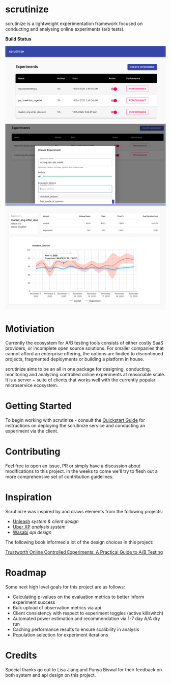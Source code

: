 # scrutinize

scrutinize is a lightweight experimentation framework focused on conducting and analysing online experiments (a/b tests).

__Build Status__

![Experiment List](docs/readme/experiment_list.png)
![Adding an Experiment](docs/readme/add_experiment.png)
![Analysing Experiment Performance](docs/readme/reporting.png)

# Motiviation

Currently the ecosystem for A/B testing tools consists of either costly SaaS providers, or incomplete open source solutions. For smaller companies that cannot afford an enterprise offering, the options are limited to discontinued projects, fragmented deployments or building a platform in house.

scrutinize aims to be an all in one package for designing, conducting, monitoring and analyzing controlled online experiments at reasonable scale. It is a server + suite of clients that works well with the currently popular microservice ecosystem.

# Getting Started

To begin working with scrutinize - consult the [Quickstart Guide](docs/quickstart/QUICKSTART.md) for instructions on deploying the scrutinize service and conducting an experiment via the client.

# Contributing

Feel free to open an issue, PR or simply have a discussion about modifications to this project. In the weeks to come we'll try to flesh out a more comprehensive set of contribution guidelines.

# Inspiration

Scrutinize was inspired by and draws elements from the following projects:

 - [Unleash](https://github.com/Unleash/unleash) _system & client design_
 - [Uber XP](https://eng.uber.com/xp/) _analysis system_
 - [Wasabi](https://github.com/intuit/wasabi) _api design_

The following book informed a lot of the design choices in this project:

[Trustworth Online Controlled Experiments: A Practical Guide to A/B Testing](https://books.google.com/books/about/Trustworthy_Online_Controlled_Experiment.html?id=bJY1yAEACAAJ)

# Roadmap

Some next high level goals for this project are as follows:

 - Calculating p-values on the evaluation metrics to better inform experiment success
 - Bulk upload of observation metrics via api
 - Client consistency with respect to experiment toggles (active killswitch)
 - Automated power estimation and recommendation via 1-7 day A/A dry run
 - Caching performance results to ensure scalibility in analysis
 - Population selection for experiment iterations

# Credits

Special thanks go out to Lisa Jiang and Punya Biswal for their feedback on both system and api design on this project.
